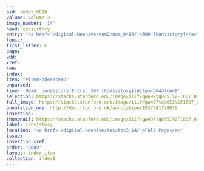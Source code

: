 ```yaml
---
pid: index_0810
volume: Volume 3
image_number: '14'
head: consistory
entry: "<a href='/digital-beehive/num2/num_0489/'>399 [Consistory]</a>"
topic: 
first_letter: C
page: 
add: 
xref: 
see: 
index: 
item: "#item-bd4a7ce48"
unparsed: 
line: 'Head: consistory|Entry: 399 [Consistory]|#item-bd4a7ce48'
selection: https://stacks.stanford.edu/image/iiif/gw497tq8651%2F1607_0957/1149,2277,526,92/full/0/default.jpg
full_image: https://stacks.stanford.edu/image/iiif/gw497tq8651%2F1607_0957/full/full/0/default.jpg
annotation_uri: http://dev.llgc.org.uk/annotation/1537541798679
insertion: 
thumbnail: https://stacks.stanford.edu/image/iiif/gw497tq8651%2F1607_0957/1149,2277,526,92/150,/0/default.jpg
label: consistory
location: "<a href='/digital-beehive/toc/toc3_14/'>Full Page</a>"
issue: 
insertion_xref: 
order: '0809'
layout: index_item
collection: index1
---
```

